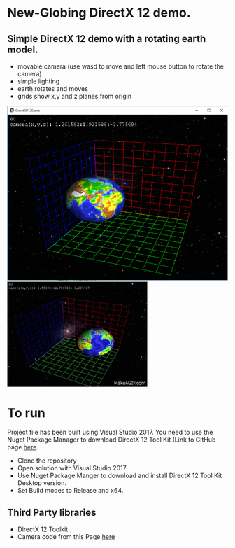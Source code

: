 
# New-Globing DirectX 12 demo. 
## Simple DirectX 12 demo with a rotating earth model.
- movable camera (use wasd to move and left mouse button to rotate the camera)
- simple lighting
- earth rotates and moves
- grids show x,y and z planes from origin

![Globular picture](clip1.PNG)
![In action demo](demo.gif)

# To run
Project file has been built using Visual Studio 2017. You need to use the Nuget Package Manager to download
DirectX 12 Tool Kit (Link to GitHub page [here](https://github.com/Microsoft/DirectXTK12). 
- Clone the repository
- Open solution with Visual Studio 2017
- Use Nuget Package Manger to download and install DirectX 12 Tool Kit Desktop version.
- Set Build modes to Release and x64. 

## Third Party libraries
- DirectX 12 Toolkit 
- Camera code from this Page [here](https://github.com/d3dcoder/d3d12book)
